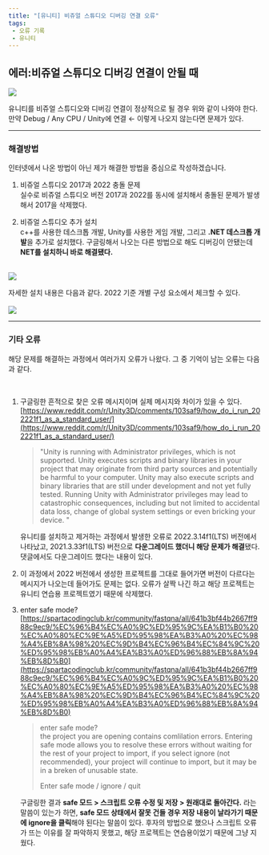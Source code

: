 ```yaml
---
title: "[유니티] 비쥬얼 스튜디오 디버깅 연결 오류"
tags: 
 - 오류 기록
 - 유니티
---
```


## **에러:비쥬얼 스튜디오 디버깅 연결이 안될 때**

![](https://velog.velcdn.com/images/doyeong0526/post/01cd673a-4d83-49cb-ab80-183071d84c5a/image.png)

유니티를 비쥬얼 스튜디오와 디버깅 연결이 정상적으로 될 경우 위와 같이 나와야 한다. 만약 Debug / Any CPU / Unity에 연결 ← 이렇게 나오지 않는다면 문제가 있다.

***

### 해결방법

인터넷에서 나온 방법이 아닌 제가 해결한 방법을 중심으로 작성하겠습니다.

1. 비쥬얼 스튜디오 2017과 2022 충돌 문제<br/>
   실수로 비쥬얼 스튜디오 버전 2017과 2022를 동시에 설치해서 충돌된 문제가 발생해서 2017을 삭제했다.

2. 비쥬얼 스튜디오 추가 설치<br/>
   c++를 사용한 데스크톱 개발, Unity를 사용한 게임 개발, 그리고 **.NET 데스크톱 개발**을 추가로 설치했다.
   구글링해서 나오는 다른 방법으로 해도 디버깅이 안됐는데 **NET를 설치하니 바로 해결됐다.** <br/><br/>

![](https://velog.velcdn.com/images/doyeong0526/post/d8f6a3df-d51a-4e22-9cea-f84582fad5f3/image.png)

자세한 설치 내용은 다음과 같다. 2022 기준 개별 구성 요소에서 체크할 수 있다.<br/><br/>
![](https://velog.velcdn.com/images/doyeong0526/post/714a0b2e-9960-48e5-89a3-72bfc7d06df2/image.png)

***

### 기타 오류
해당 문제를 해결하는 과정에서 여러가지 오류가 나왔다. 그 중 기억이 남는 오류는 다음과 같다. 

<br/>

1. 구글링한 흔적으로 찾은 오류 메시지이며 실제 메시지와 차이가 있을 수 있다.
   [https://www.reddit.com/r/Unity3D/comments/103saf9/how_do_i_run_202221f1_as_a_standard_user/](https://www.reddit.com/r/Unity3D/comments/103saf9/how_do_i_run_202221f1_as_a_standard_user/)

   > "Unity is running with Administrator privileges, which is not supported.
   > Unity executes scripts and binary libraries in your project that may originate from third party sources and potentially be harmful to your computer.
   > Unity may also execute scripts and binary libraries that are still under development and not yet fully tested.
   > Running Unity with Administrator privileges may lead to catastrophic consequences, including but not limited to accidental data loss, change of global system settings or even bricking your device. "
   
   유니티를 설치하고 제거하는 과정에서 발생한 오류로 2022.3.14f1(LTS) 버전에서 나타났고, 2021.3.33f1(LTS) 버전으로 **다운그레이드 했더니 해당 문제가 해결**됐다. 댓글에서도 다운그레이드 했다는 내용이 있다.

3. 이 과정에서 2022 버전에서 생성한 프로젝트를 그대로 들어가면 버전이 다르다는 메시지가 나오는데 들어가도 문제는 없다. 오류가 살짝 나긴 하고 해당 프로젝트는 유니티 연습용 프로젝트였기 때문에 삭제했다.

4. enter safe mode?
   [https://spartacodingclub.kr/community/fastqna/all/641b3bf44b2667ff988c9ec9/%EC%96%B4%EC%A0%9C%ED%95%9C%EA%B1%B0%20%EC%A0%80%EC%9E%A5%ED%95%98%EA%B3%A0%20%EC%98%A4%EB%8A%98%20%EC%9D%B4%EC%96%B4%EC%84%9C%20%ED%95%98%EB%A0%A4%EA%B3%A0%ED%96%88%EB%8A%94%EB%8D%B0](https://spartacodingclub.kr/community/fastqna/all/641b3bf44b2667ff988c9ec9/%EC%96%B4%EC%A0%9C%ED%95%9C%EA%B1%B0%20%EC%A0%80%EC%9E%A5%ED%95%98%EA%B3%A0%20%EC%98%A4%EB%8A%98%20%EC%9D%B4%EC%96%B4%EC%84%9C%20%ED%95%98%EB%A0%A4%EA%B3%A0%ED%96%88%EB%8A%94%EB%8D%B0)

   > enter safe mode?<br/>
   > the project you are opening contains comlilation errors. Entering safe mode allows you to resolve these errors without waiting for the rest of your project to import, if you select ignore (not recommended), your project will continue to import, but it may be in a breken of unusable state.
   > 
   > Enter safe mode / ignore / quit
   
   구글링한 결과 **safe 모드 > 스크립트 오류 수정 및 저장 > 원래대로 돌아간다.** 라는 말씀이 있는가 하면, **safe 모드 상태에서 잘못 건들 경우 저장 내용이 날라가기 때문에 ignore을 클릭**해야 된다는 말씀이 있다. 후자의 방법으로 했으나 스크립트 오류가 뜨는 이유를 잘 파악하지 못했고, 해당 프로젝트는 연습용이었기 때문에 그냥 지웠다.
